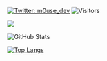 [![Twitter: m0use_dev](https://img.shields.io/twitter/follow/m0use_dev?style=social)](https://twitter.com/m0use_dev)
![Visitors](https://visitor-badge.glitch.me/badge?page_id=m0use-dev&left_color=gray&right_color=blue)

![](https://github-profile-summary-cards.vercel.app/api/cards/profile-details?username=m0use-dev&theme=vue)

![GitHub Stats](https://github-readme-stats.vercel.app/api?username=m0use-dev&show_icons=true&count_private=true)

[![Top Langs](https://github-readme-stats.vercel.app/api/top-langs/?username=m0use-dev&layout=compact&langs_count=6&count_private=true)](https://github.com/anuraghazra/github-readme-stats)
